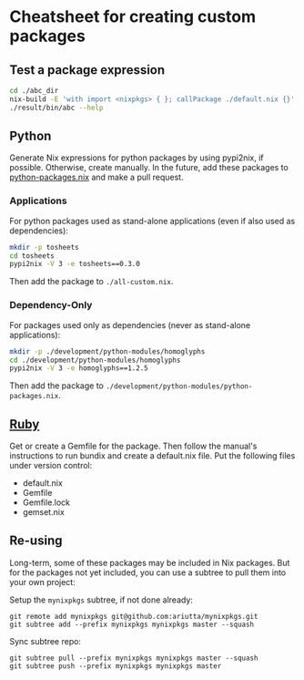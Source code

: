 # Cheatsheet for creating custom packages

## Test a package expression

```sh
cd ./abc_dir
nix-build -E 'with import <nixpkgs> { }; callPackage ./default.nix {}'
./result/bin/abc --help
```

## Python

Generate Nix expressions for python packages by using pypi2nix, if possible. Otherwise, create manually.
In the future, add these packages to [python-packages.nix](https://github.com/NixOS/nixpkgs/blob/master/pkgs/top-level/python-packages.nix) and make a pull request.

### Applications

For python packages used as stand-alone applications (even if also used as dependencies):

```sh
mkdir -p tosheets
cd tosheets
pypi2nix -V 3 -e tosheets==0.3.0
```

Then add the package to `./all-custom.nix`.

### Dependency-Only

For packages used only as dependencies (never as stand-alone applications):

```sh
mkdir -p ./development/python-modules/homoglyphs
cd ./development/python-modules/homoglyphs
pypi2nix -V 3 -e homoglyphs==1.2.5
```

Then add the package to `./development/python-modules/python-packages.nix`.

## [Ruby](https://nixos.org/nixpkgs/manual/#sec-language-ruby)

Get or create a Gemfile for the package. Then follow the manual's instructions to run bundix and create a default.nix file. Put the following files under version control:

- default.nix
- Gemfile
- Gemfile.lock
- gemset.nix

## Re-using

Long-term, some of these packages may be included in Nix packages. But for the packages not yet included,
you can use a subtree to pull them into your own project:

Setup the `mynixpkgs` subtree, if not done already:

```
git remote add mynixpkgs git@github.com:ariutta/mynixpkgs.git
git subtree add --prefix mynixpkgs mynixpkgs master --squash
```

Sync subtree repo:

```
git subtree pull --prefix mynixpkgs mynixpkgs master --squash
git subtree push --prefix mynixpkgs mynixpkgs master
```
